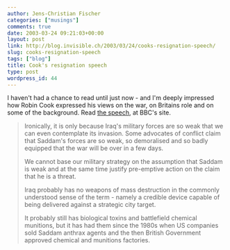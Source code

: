 ```yaml
---
author: Jens-Christian Fischer
categories: ["musings"]
comments: true
date: 2003-03-24 09:21:03+00:00
layout: post
link: http://blog.invisible.ch/2003/03/24/cooks-resignation-speech/
slug: cooks-resignation-speech
tags: ["blog"]
title: Cook's resignation speech
type: post
wordpress_id: 44
---
```


I haven't had a chance to read until just now - and I'm deeply impressed how Robin Cook expressed his views on the war, on Britains role and on some of the background. Read [the speech](http://news.bbc.co.uk/2/hi/uk_news/politics/2859431.stm), at BBC's site.



<blockquote>
Ironically, it is only because Iraq's military forces are so weak that we can even contemplate its invasion. Some advocates of conflict claim that Saddam's forces are so weak, so demoralised and so badly equipped that the war will be over in a few days. 

We cannot base our military strategy on the assumption that Saddam is weak and at the same time justify pre-emptive action on the claim that he is a threat. 

Iraq probably has no weapons of mass destruction in the commonly understood sense of the term - namely a credible device capable of being delivered against a strategic city target. 

It probably still has biological toxins and battlefield chemical munitions, but it has had them since the 1980s when US companies sold Saddam anthrax agents and the then British Government approved chemical and munitions factories. 

</blockquote>
